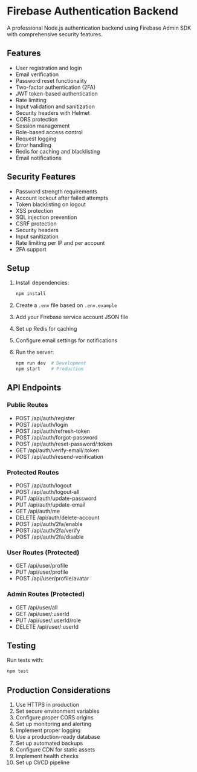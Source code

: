 # Firebase Authentication Backend

A professional Node.js authentication backend using Firebase Admin SDK with comprehensive security features.

## Features

- User registration and login
- Email verification
- Password reset functionality
- Two-factor authentication (2FA)
- JWT token-based authentication
- Rate limiting
- Input validation and sanitization
- Security headers with Helmet
- CORS protection
- Session management
- Role-based access control
- Request logging
- Error handling
- Redis for caching and blacklisting
- Email notifications

## Security Features

- Password strength requirements
- Account lockout after failed attempts
- Token blacklisting on logout
- XSS protection
- SQL injection prevention
- CSRF protection
- Security headers
- Input sanitization
- Rate limiting per IP and per account
- 2FA support

## Setup

1. Install dependencies:
   ```bash
   npm install
   ```

2. Create a `.env` file based on `.env.example`

3. Add your Firebase service account JSON file

4. Set up Redis for caching

5. Configure email settings for notifications

6. Run the server:
   ```bash
   npm run dev  # Development
   npm start    # Production
   ```

## API Endpoints

### Public Routes
- POST /api/auth/register
- POST /api/auth/login
- POST /api/auth/refresh-token
- POST /api/auth/forgot-password
- POST /api/auth/reset-password/:token
- GET /api/auth/verify-email/:token
- POST /api/auth/resend-verification

### Protected Routes
- POST /api/auth/logout
- POST /api/auth/logout-all
- PUT /api/auth/update-password
- PUT /api/auth/update-email
- GET /api/auth/me
- DELETE /api/auth/delete-account
- POST /api/auth/2fa/enable
- POST /api/auth/2fa/verify
- POST /api/auth/2fa/disable

### User Routes (Protected)
- GET /api/user/profile
- PUT /api/user/profile
- POST /api/user/profile/avatar

### Admin Routes (Protected)
- GET /api/user/all
- GET /api/user/:userId
- PUT /api/user/:userId/role
- DELETE /api/user/:userId

## Testing

Run tests with:
```bash
npm test
```

## Production Considerations

1. Use HTTPS in production
2. Set secure environment variables
3. Configure proper CORS origins
4. Set up monitoring and alerting
5. Implement proper logging
6. Use a production-ready database
7. Set up automated backups
8. Configure CDN for static assets
9. Implement health checks
10. Set up CI/CD pipeline